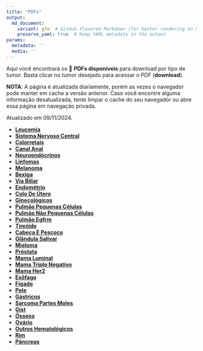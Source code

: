 ```yaml
---
title: "PDFs"
output: 
  md_document:
    variant: gfm  # GitHub-flavored Markdown (for better rendering on GitHub)
    preserve_yaml: true  # Keep YAML metadata in the output
params:
  metadata: ''
  media: ''
---
```


Aqui você encontrará os 📝 **PDFs disponíveis** para download por tipo
de tumor. Basta clicar no tumor desejado para acessar o PDF
(**download**).

**NOTA**: A página é atualizada diariamente, porém as vezes o navegador
pode manter em cache a versão anterior. Caso você encontre alguma
informação desatualizada, tente limpar o cache do seu navegador ou abre
essa página em navegação privada.

Atualizado em 09/11/2024.

- [**Leucemia**](https://coeoralmeds-e768.restdb.io/media/672f0b99f63b80480004ed41?download=true)
- [**Sistema Nervoso
  Central**](https://coeoralmeds-e768.restdb.io/media/672f0b9bf63b80480004ed44?download=true)
- [**Colorretais**](https://coeoralmeds-e768.restdb.io/media/672f0b9df63b80480004ed49?download=true)
- [**Canal
  Anal**](https://coeoralmeds-e768.restdb.io/media/672f0b9ef63b80480004ed4b?download=true)
- [**Neuroendócrinos**](https://coeoralmeds-e768.restdb.io/media/672f0b9ff63b80480004ed4d?download=true)
- [**Linfomas**](https://coeoralmeds-e768.restdb.io/media/672f0ba0f63b80480004ed4f?download=true)
- [**Melanoma**](https://coeoralmeds-e768.restdb.io/media/672f0ba1f63b80480004ed51?download=true)
- [**Bexiga**](https://coeoralmeds-e768.restdb.io/media/672f0ba2f63b80480004ed53?download=true)
- [**Via
  Biliar**](https://coeoralmeds-e768.restdb.io/media/672f0ba4f63b80480004ed55?download=true)
- [**Endométrio**](https://coeoralmeds-e768.restdb.io/media/672f0ba5f63b80480004ed57?download=true)
- [**Colo De
  Útero**](https://coeoralmeds-e768.restdb.io/media/672f0ba6f63b80480004ed59?download=true)
- [**Ginecológicos**](https://coeoralmeds-e768.restdb.io/media/672f0ba7f63b80480004ed5b?download=true)
- [**Pulmão Pequenas
  Células**](https://coeoralmeds-e768.restdb.io/media/672f0ba8f63b80480004ed5d?download=true)
- [**Pulmão Não Pequenas
  Células**](https://coeoralmeds-e768.restdb.io/media/672f0ba9f63b80480004ed5f?download=true)
- [**Pulmão
  Egfrm**](https://coeoralmeds-e768.restdb.io/media/672f0baaf63b80480004ed61?download=true)
- [**Tireóide**](https://coeoralmeds-e768.restdb.io/media/672f0badf63b80480004ed65?download=true)
- [**Cabeça E
  Pescoço**](https://coeoralmeds-e768.restdb.io/media/672f0baef63b80480004ed67?download=true)
- [**Glândula
  Salivar**](https://coeoralmeds-e768.restdb.io/media/672f0baff63b80480004ed69?download=true)
- [**Mieloma**](https://coeoralmeds-e768.restdb.io/media/672f0bb0f63b80480004ed6b?download=true)
- [**Próstata**](https://coeoralmeds-e768.restdb.io/media/672f0bb1f63b80480004ed6d?download=true)
- [**Mama
  Luminal**](https://coeoralmeds-e768.restdb.io/media/672f0bb3f63b80480004ed71?download=true)
- [**Mama Triplo
  Negativo**](https://coeoralmeds-e768.restdb.io/media/672f0bb4f63b80480004ed73?download=true)
- [**Mama
  Her2**](https://coeoralmeds-e768.restdb.io/media/672f0bb6f63b80480004ed75?download=true)
- [**Esôfago**](https://coeoralmeds-e768.restdb.io/media/672f0bb7f63b80480004ed77?download=true)
- [**Fígado**](https://coeoralmeds-e768.restdb.io/media/672f0bb8f63b80480004ed79?download=true)
- [**Pele**](https://coeoralmeds-e768.restdb.io/media/672f0bb9f63b80480004ed7b?download=true)
- [**Gástricos**](https://coeoralmeds-e768.restdb.io/media/672f0bbaf63b80480004ed7d?download=true)
- [**Sarcoma Partes
  Moles**](https://coeoralmeds-e768.restdb.io/media/672f0bbbf63b80480004ed7f?download=true)
- [**Gist**](https://coeoralmeds-e768.restdb.io/media/672f0bbcf63b80480004ed81?download=true)
- [**Ósseos**](https://coeoralmeds-e768.restdb.io/media/672f0bbef63b80480004ed83?download=true)
- [**Ovário**](https://coeoralmeds-e768.restdb.io/media/672f0bbff63b80480004ed85?download=true)
- [**Outros
  Hematológicos**](https://coeoralmeds-e768.restdb.io/media/672f0bc0f63b80480004ed87?download=true)
- [**Rim**](https://coeoralmeds-e768.restdb.io/media/672f0bc1f63b80480004ed89?download=true)
- [**Pâncreas**](https://coeoralmeds-e768.restdb.io/media/672f0bc2f63b80480004ed8b?download=true)
